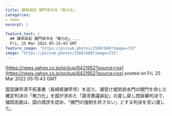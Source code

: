 ```yaml
---
title: 諫早訴訟 開門命令を「無力化」
categories:
- news
excerpt: |
  
feature_text: |
  ## 諫早訴訟 開門命令を「無力化」...
  Fri, 25 Mar 2022 05:15:43 GMT
feature_image: "https://picsum.photos/2560/600?image=733"
image: "https://picsum.photos/2560/600?image=733"
---
```


[https://news.yahoo.co.jp/pickup/6421952?source=rss](https://news.yahoo.co.jp/pickup/6421952?source=rss)
posted on Fri, 25 Mar 2022 05:15:43 GMT

<!--more-->

国営諫早湾干拓事業（長崎県諫早市）を巡り、潮受け堤防排水門の開門を命じた確定判決の「無力化」を国が求めた「請求異議訴訟」の差し戻し控訴審判決で、福岡高裁は、国の請求を認め、「開門の強制を許さない」とする判決を言い渡した。
